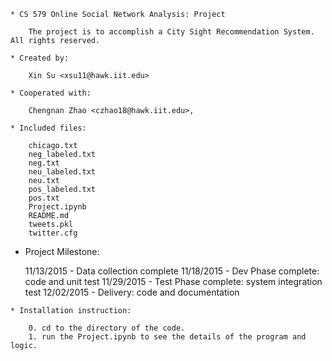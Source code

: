 ~~~~~~~~~~~~~~~~~~~~~~~~~~~~~~~~~~~~~~~~~~~~~~~~~~~~~~~~~~~~~~~~~~~~~~~~~~~~~~~~~~~~~~~~~~~~~~~~
* CS 579 Online Social Network Analysis: Project 

	The project is to accomplish a City Sight Recommendation System. All rights reserved.
	
* Created by:

	Xin Su <xsu11@hawk.iit.edu>

* Cooperated with:

	Chengnan Zhao <czhao18@hawk.iit.edu>,

* Included files:

	chicago.txt
	neg_labeled.txt
	neg.txt
	neu_labeled.txt
	neu.txt
	pos_labeled.txt
	pos.txt
	Project.ipynb
	README.md
	tweets.pkl
	twitter.cfg

~~~~~~~~~~~~~~~~~~~~~~~~~~~~~~~~~~~~~~~~~~~~~~~~~~~~~~~~~~~~~~~~~~~~~~~~~~~~~~~~~~~~~~~~~~~~~~~~
* Project Milestone:

	11/13/2015 - Data collection complete
	11/18/2015 - Dev Phase complete: code and unit test
	11/29/2015 - Test Phase complete: system integration test
	12/02/2015 - Delivery: code and documentation

~~~~~~~~~~~~~~~~~~~~~~~~~~~~~~~~~~~~~~~~~~~~~~~~~~~~~~~~~~~~~~~~~~~~~~~~~~~~~~~~~~~~~~~~~~~~~~~~
* Installation instruction:

	0. cd to the directory of the code.
	1. run the Project.ipynb to see the details of the program and logic.

~~~~~~~~~~~~~~~~~~~~~~~~~~~~~~~~~~~~~~~~~~~~~~~~~~~~~~~~~~~~~~~~~~~~~~~~~~~~~~~~~~~~~~~~~~~~~~~~

